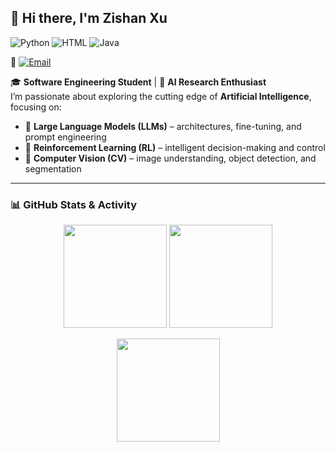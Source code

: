## 👋 Hi there, I'm Zishan Xu

![Python](https://img.shields.io/badge/Python-Expert-blue?logo=python)
![HTML](https://img.shields.io/badge/HTML-Intermediate-orange?logo=html5)
![Java](https://img.shields.io/badge/Java-Intermediate-red?logo=java)

📧 [![Email](https://img.shields.io/badge/Email-xuzishan%40m.scnu.edu.cn-blue)](mailto:xuzishan@m.scnu.edu.cn)  

🎓 **Software Engineering Student** | 🤖 **AI Research Enthusiast**  
I’m passionate about exploring the cutting edge of **Artificial Intelligence**, focusing on:  
- 🧠 **Large Language Models (LLMs)** – architectures, fine-tuning, and prompt engineering  
- 🎯 **Reinforcement Learning (RL)** – intelligent decision-making and control  
- 👀 **Computer Vision (CV)** – image understanding, object detection, and segmentation  

---

### 📊 GitHub Stats & Activity

<p align="center">
  <img src="https://github-readme-stats.vercel.app/api?username=33zs&show_icons=true&theme=radical" height="165">
  <img src="https://github-readme-stats.vercel.app/api/top-langs/?username=33zs&layout=compact&theme=radical" height="165">
</p>

<p align="center">
  <img src="https://github-readme-streak-stats.herokuapp.com/?user=33zs&theme=radical" height="165">
</p>
<!-- 
---
### 🛠 Tech Stack
<p align="center">
  <img src="https://skillicons.dev/icons?i=python,pytorch,tensorflow,opencv,docker,html,java,git,linux,vscode&perline=5">
</p>

---

💭 *"Code, experiment, fail, learn, repeat."* -->
